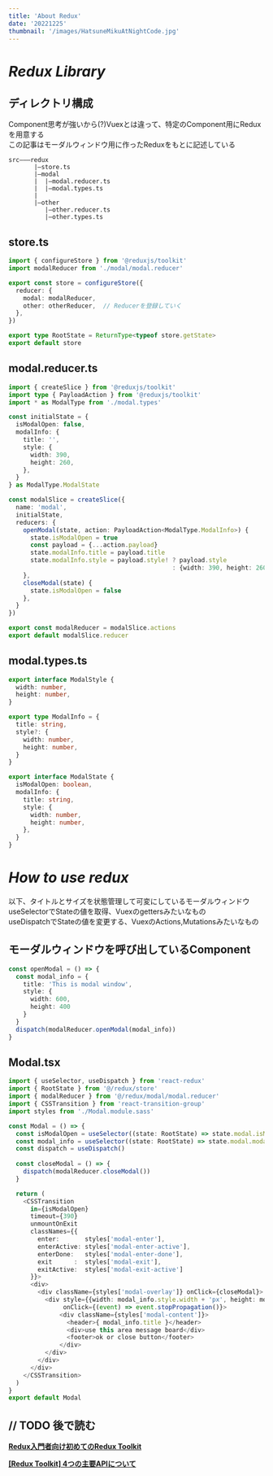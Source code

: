 ```yaml
---
title: 'About Redux'
date: '20221225'
thumbnail: '/images/HatsuneMikuAtNightCode.jpg'
---
```


# ***Redux Library***

## **ディレクトリ構成**
Component思考が強いから(?)Vuexとは違って、特定のComponent用にReduxを用意する  
この記事はモーダルウィンドウ用に作ったReduxをもとに記述している
```
src―――redux
       |―store.ts
       |―modal
       |  |―modal.reducer.ts
       |  |―modal.types.ts
       |
       |―other
          |―other.reducer.ts
          |―other.types.ts
```

## **store.ts**
```ts
import { configureStore } from '@reduxjs/toolkit'
import modalReducer from './modal/modal.reducer'

export const store = configureStore({
  reducer: {
    modal: modalReducer,
    other: otherReducer,  // Reducerを登録していく
  },
})

export type RootState = ReturnType<typeof store.getState>
export default store
```

## **modal.reducer.ts**
```ts
import { createSlice } from '@reduxjs/toolkit'
import type { PayloadAction } from '@reduxjs/toolkit'
import * as ModalType from './modal.types'

const initialState = {
  isModalOpen: false,
  modalInfo: {
    title: '',
    style: {
      width: 390,
      height: 260,
    },
  }
} as ModalType.ModalState

const modalSlice = createSlice({
  name: 'modal',
  initialState,
  reducers: {
    openModal(state, action: PayloadAction<ModalType.ModalInfo>) {
      state.isModalOpen = true
      const payload = {...action.payload}
      state.modalInfo.title = payload.title
      state.modalInfo.style = payload.style! ? payload.style
                                             : {width: 390, height: 260}
    },
    closeModal(state) {
      state.isModalOpen = false
    },
  }
})

export const modalReducer = modalSlice.actions
export default modalSlice.reducer
```

## **modal.types.ts**
```ts
export interface ModalStyle {
  width: number,
  height: number,
}

export type ModalInfo = {
  title: string,
  style?: {
    width: number,
    height: number,
  }
}

export interface ModalState {
  isModalOpen: boolean,
  modalInfo: {
    title: string,
    style: {
      width: number,
      height: number,
    },
  }
}
```

# ***How to use redux***
以下、タイトルとサイズを状態管理して可変にしているモーダルウィンドウ  
useSelectorでStateの値を取得、Vuexのgettersみたいなもの  
useDispatchでStateの値を変更する、VuexのActions,Mutationsみたいなもの

## **モーダルウィンドウを呼び出しているComponent**
```ts
const openModal = () => {
  const modal_info = {
    title: 'This is modal window',
    style: {
      width: 600,
      height: 400
    }
  }
  dispatch(modalReducer.openModal(modal_info))
}
```

## **Modal.tsx**
```ts
import { useSelector, useDispatch } from 'react-redux'
import { RootState } from '@/redux/store'
import { modalReducer } from '@/redux/modal/modal.reducer'
import { CSSTransition } from 'react-transition-group'
import styles from './Modal.module.sass'

const Modal = () => {
  const isModalOpen = useSelector((state: RootState) => state.modal.isModalOpen)
  const modal_info = useSelector((state: RootState) => state.modal.modalInfo)
  const dispatch = useDispatch()
  
  const closeModal = () => {
    dispatch(modalReducer.closeModal())
  }

  return (
    <CSSTransition
      in={isModalOpen}
      timeout={390}
      unmountOnExit
      classNames={{
        enter:       styles['modal-enter'],
        enterActive: styles['modal-enter-active'],
        enterDone:   styles['modal-enter-done'],
        exit      :  styles['modal-exit'],
        exitActive:  styles['modal-exit-active']
      }}>
      <div>
        <div className={styles['modal-overlay']} onClick={closeModal}>
          <div style={{width: modal_info.style.width + 'px', height: modal_info.style.height + 'px'}}
               onClick={(event) => event.stopPropagation()}>
              <div className={styles['modal-content']}>
                <header>{ modal_info.title }</header>
                <div>use this area message board</div>
                <footer>ok or close button</footer>
              </div>
          </div>
        </div>
      </div>
    </CSSTransition>
  )
}
export default Modal
```

## **// TODO 後で読む**

**[Redux入門者向け初めてのRedux Toolkit](https://reffect.co.jp/react/redux-toolkit#Redux_Toolkit)**

**[[Redux Toolkit] 4つの主要APIについて](https://qiita.com/10mi8o/items/5b5ded0504b0f28ac611)**
